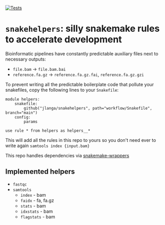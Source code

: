 [![Tests](https://github.com/jlanga/snakehelpers/actions/workflows/main.yml/badge.svg)](https://github.com/jlanga/snakehelpers/actions/workflows/main.yml)


# `snakehelpers`: silly snakemake rules to accelerate development

Bioinformatic pipelines have constantly predictable auxiliary files next to necessary outputs:

- `file.bam` -> `file.bam.bai`
- `reference.fa.gz` -> `reference.fa.gz.fai`, `reference.fa.gz.gzi`


To prevent writing all the predictable boilerplate code that pollute your snakefiles, copy the following lines to your `Snakefile`:

```snakemake
module helpers:
    snakefile:
        github("jlanga/snakehelpers", path="workflow/Snakefile", branch="main")
    config:
        params

use rule * from helpers as helpers__*
```

This will add all the rules in this repo to yours so you don't need ever to write again `samtools index {input.bam}`

This repo handles dependencies via [snakemake-wrappers](https://snakemake-wrappers.readthedocs.io/)

## Implemented helpers

- `fastqc`
- `samtools`
  - `index` - bam
  - `faidx` - fa, fa.gz
  - `stats` - bam
  - `idxstats` - bam
  - `flagstats` - bam
